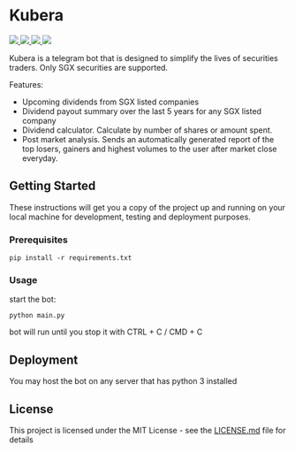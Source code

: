 # Kubera

<a href="https://www.python.org/">
  <img src="https://img.shields.io/badge/built%20with-Python3-red.svg" />
  <img src="https://img.shields.io/github/v/release/santhoshraje/kubera" />
  <img src="https://img.shields.io/badge/telegram-%40kubera__bot-blue" />
  <img src="https://img.shields.io/github/last-commit/santhoshraje/kubera/master" />

</a>

Kubera is a telegram bot that is designed to simplify the lives of securities traders. Only SGX securities are supported.

Features: 

 - Upcoming dividends from SGX listed companies
 - Dividend payout summary over the last 5 years for any SGX listed company
 - Dividend calculator. Calculate by number of shares or amount spent.
 - Post market analysis. Sends an automatically generated report of the top losers, gainers and highest volumes to the user after market close everyday.
  
 ## Getting Started

These instructions will get you a copy of the project up and running on your local machine for development, testing and deployment purposes.

### Prerequisites
```
pip install -r requirements.txt
```

### Usage

start the bot:

```
python main.py
```
bot will run until you stop it with CTRL + C / CMD + C

## Deployment

You may host the bot on any server that has python 3 installed

## License

This project is licensed under the MIT License - see the [LICENSE.md](LICENSE.md) file for details

